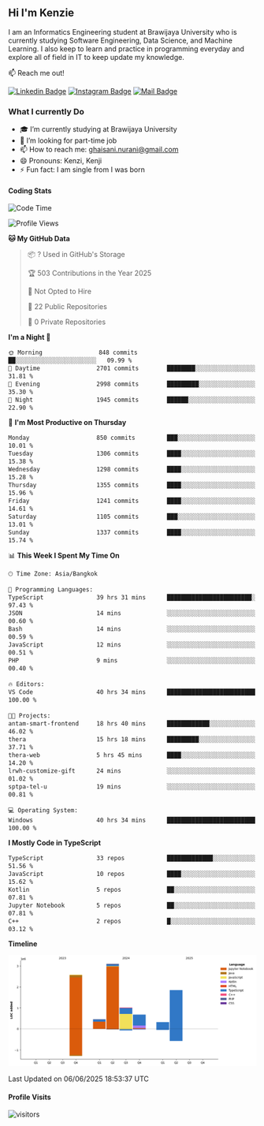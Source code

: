 ## Hi I'm Kenzie


I am an Informatics Engineering student at Brawijaya University who is currently studying Software Engineering, Data Science, and Machine Learning. I also keep to learn and practice in programming everyday and explore all of field in IT to keep update my knowledge.

:mailbox: Reach me out!

[![Linkedin Badge](https://img.shields.io/badge/-Kenzie_Taqiyassar-0e76a8?style=flat&labelColor=0e76a8&logo=linkedin&logoColor=white)](https://www.linkedin.com/in/kenzie-taqiyassar-37458b1aa/) 
[![Instagram Badge](https://img.shields.io/badge/-@__kenziehh_-e84393?style=flat&labelColor=e84393&logo=instagram&logoColor=white)](https://www.instagram.com/_kenziehh/) 
[![Mail Badge](https://img.shields.io/badge/-ghaisani.nurani-c0392b?style=flat&labelColor=c0392b&logo=gmail&logoColor=white)](mailto:ghaisani.nurani@gmail.com)

### What I currently Do

- 🎓 I’m currently studying at Brawijaya University
- 💼 I’m looking for part-time job
- 📫 How to reach me: ghaisani.nurani@gmail.com
- 😄 Pronouns: Kenzi, Kenji
- ⚡ Fun fact: I am single from I was born

#### Coding Stats
<!--START_SECTION:waka-->
![Code Time](http://img.shields.io/badge/Code%20Time-1%2C374%20hrs%206%20mins-blue)

![Profile Views](http://img.shields.io/badge/Profile%20Views-0-blue)

**🐱 My GitHub Data** 

> 📦 ? Used in GitHub's Storage 
 > 
> 🏆 503 Contributions in the Year 2025
 > 
> 🚫 Not Opted to Hire
 > 
> 📜 22 Public Repositories 
 > 
> 🔑 0 Private Repositories 
 > 
**I'm a Night 🦉** 

```text
🌞 Morning                848 commits         ██░░░░░░░░░░░░░░░░░░░░░░░   09.99 % 
🌆 Daytime                2701 commits        ████████░░░░░░░░░░░░░░░░░   31.81 % 
🌃 Evening                2998 commits        █████████░░░░░░░░░░░░░░░░   35.30 % 
🌙 Night                  1945 commits        ██████░░░░░░░░░░░░░░░░░░░   22.90 % 
```
📅 **I'm Most Productive on Thursday** 

```text
Monday                   850 commits         ███░░░░░░░░░░░░░░░░░░░░░░   10.01 % 
Tuesday                  1306 commits        ████░░░░░░░░░░░░░░░░░░░░░   15.38 % 
Wednesday                1298 commits        ████░░░░░░░░░░░░░░░░░░░░░   15.28 % 
Thursday                 1355 commits        ████░░░░░░░░░░░░░░░░░░░░░   15.96 % 
Friday                   1241 commits        ████░░░░░░░░░░░░░░░░░░░░░   14.61 % 
Saturday                 1105 commits        ███░░░░░░░░░░░░░░░░░░░░░░   13.01 % 
Sunday                   1337 commits        ████░░░░░░░░░░░░░░░░░░░░░   15.74 % 
```


📊 **This Week I Spent My Time On** 

```text
🕑︎ Time Zone: Asia/Bangkok

💬 Programming Languages: 
TypeScript               39 hrs 31 mins      ████████████████████████░   97.43 % 
JSON                     14 mins             ░░░░░░░░░░░░░░░░░░░░░░░░░   00.60 % 
Bash                     14 mins             ░░░░░░░░░░░░░░░░░░░░░░░░░   00.59 % 
JavaScript               12 mins             ░░░░░░░░░░░░░░░░░░░░░░░░░   00.51 % 
PHP                      9 mins              ░░░░░░░░░░░░░░░░░░░░░░░░░   00.40 % 

🔥 Editors: 
VS Code                  40 hrs 34 mins      █████████████████████████   100.00 % 

🐱‍💻 Projects: 
antam-smart-frontend     18 hrs 40 mins      ████████████░░░░░░░░░░░░░   46.02 % 
thera                    15 hrs 18 mins      █████████░░░░░░░░░░░░░░░░   37.71 % 
thera-web                5 hrs 45 mins       ████░░░░░░░░░░░░░░░░░░░░░   14.20 % 
lrwh-customize-gift      24 mins             ░░░░░░░░░░░░░░░░░░░░░░░░░   01.02 % 
sptpa-tel-u              19 mins             ░░░░░░░░░░░░░░░░░░░░░░░░░   00.81 % 

💻 Operating System: 
Windows                  40 hrs 34 mins      █████████████████████████   100.00 % 
```

**I Mostly Code in TypeScript** 

```text
TypeScript               33 repos            █████████████░░░░░░░░░░░░   51.56 % 
JavaScript               10 repos            ████░░░░░░░░░░░░░░░░░░░░░   15.62 % 
Kotlin                   5 repos             ██░░░░░░░░░░░░░░░░░░░░░░░   07.81 % 
Jupyter Notebook         5 repos             ██░░░░░░░░░░░░░░░░░░░░░░░   07.81 % 
C++                      2 repos             █░░░░░░░░░░░░░░░░░░░░░░░░   03.12 % 
```



**Timeline**

![Lines of Code chart](https://raw.githubusercontent.com/kenziehh/kenziehh/master/assets/bar_graph.png)


 Last Updated on 06/06/2025 18:53:37 UTC
<!--END_SECTION:waka-->


#### Profile Visits

![visitors](https://visitor-badge.glitch.me/badge?page_id=kenziehh.kenziehh)





